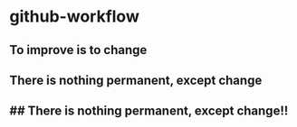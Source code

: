 # github-workflow

## To improve is to change

## There is nothing permanent, except change

## ## There is nothing permanent, except change!!
